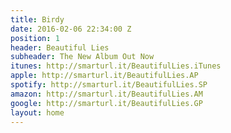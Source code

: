 ```yaml
---
title: Birdy
date: 2016-02-06 22:34:00 Z
position: 1
header: Beautiful Lies
subheader: The New Album Out Now
itunes: http://smarturl.it/BeautifulLies.iTunes
apple: http://smarturl.it/BeautifulLies.AP
spotify: http://smarturl.it/BeautifulLies.SP
amazon: http://smarturl.it/BeautifulLies.AM
google: http://smarturl.it/BeautifulLies.GP
layout: home
---
```


